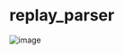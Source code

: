# replay_parser
![image](https://github.com/ToMadeiraa/replay_parser/assets/98675157/9d93b1e5-13ae-4fb1-b11a-61479ee91dce)

